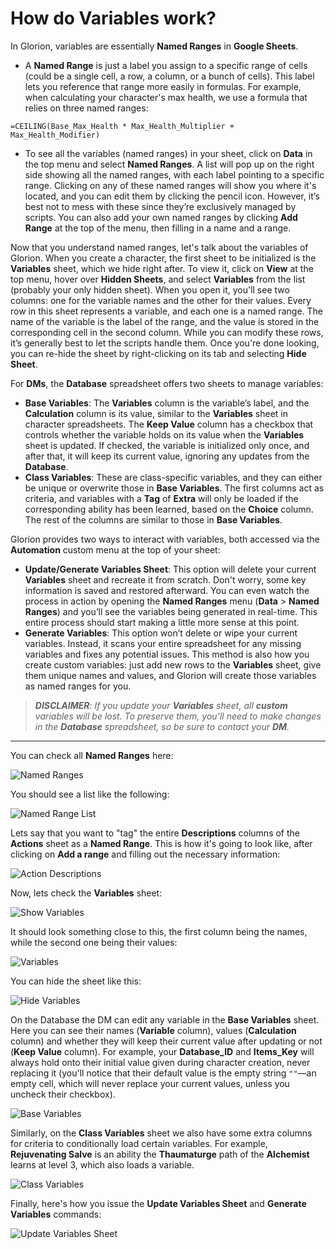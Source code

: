 # How do Variables work?

In Glorion, variables are essentially **Named Ranges** in **Google Sheets**.
- A **Named Range** is just a label you assign to a specific range of cells (could be a single cell, a row, a column, or a bunch of cells). This label lets you reference that range more easily in formulas. For example, when calculating your character's max health, we use a formula that relies on three named ranges:
```
=CEILING(Base_Max_Health * Max_Health_Multiplier + Max_Health_Modifier)
```
- To see all the variables (named ranges) in your sheet, click on **Data** in the top menu and select **Named Ranges**. A list will pop up on the right side showing all the named ranges, with each label pointing to a specific range. Clicking on any of these named ranges will show you where it's located, and you can edit them by clicking the pencil icon. However, it’s best not to mess with these since they’re exclusively managed by scripts. You can also add your own named ranges by clicking **Add Range** at the top of the menu, then filling in a name and a range.

Now that you understand named ranges, let's talk about the variables of Glorion. When you create a character, the first sheet to be initialized is the **Variables** sheet, which we hide right after. To view it, click on **View** at the top menu, hover over **Hidden Sheets**, and select **Variables** from the list (probably your only hidden sheet). When you open it, you'll see two columns: one for the variable names and the other for their values. Every row in this sheet represents a variable, and each one is a named range. The name of the variable is the label of the range, and the value is stored in the corresponding cell in the second column. While you can modify these rows, it’s generally best to let the scripts handle them. Once you're done looking, you can re-hide the sheet by right-clicking on its tab and selecting **Hide Sheet**.

For **DMs**, the **Database** spreadsheet offers two sheets to manage variables:
- **Base Variables**: The **Variables** column is the variable’s label, and the **Calculation** column is its value, similar to the **Variables** sheet in character spreadsheets. The **Keep Value** column has a checkbox that controls whether the variable holds on its value when the **Variables** sheet is updated. If checked, the variable is initialized only once, and after that, it will keep its current value, ignoring any updates from the **Database**.
- **Class Variables**: These are class-specific variables, and they can either be unique or overwrite those in **Base Variables**. The first columns act as criteria, and variables with a **Tag** of **Extra** will only be loaded if the corresponding ability has been learned, based on the **Choice** column. The rest of the columns are similar to those in **Base Variables**.

Glorion provides two ways to interact with variables, both accessed via the **Automation** custom menu at the top of your sheet:
- **Update/Generate Variables Sheet**: This option will delete your current **Variables** sheet and recreate it from scratch. Don't worry, some key information is saved and restored afterward. You can even watch the process in action by opening the **Named Ranges** menu (**Data** > **Named Ranges**) and you’ll see the variables being generated in real-time. This entire process should start making a little more sense at this point.
- **Generate Variables**: This option won’t delete or wipe your current variables. Instead, it scans your entire spreadsheet for any missing variables and fixes any potential issues. This method is also how you create custom variables: just add new rows to the **Variables** sheet, give them unique names and values, and Glorion will create those variables as named ranges for you.

> ***DISCLAIMER**: If you update your **Variables** sheet, all __custom__ variables will be lost. To preserve them, you’ll need to make changes in the **Database** spreadsheet, so be sure to contact your **DM**.*

---

You can check all **Named Ranges** here:

![Named Ranges](/Assets/Images/FAQ/7.How%20do%20Variables%20work/1.named-ranges.jpg)

You should see a list like the following:

![Named Range List](/Assets/Images/FAQ/7.How%20do%20Variables%20work/2.named-range-list.jpg)

Lets say that you want to "tag" the entire **Descriptions** columns of the **Actions** sheet as a **Named Range**. This is how it's going to look like, after clicking on **Add a range** and filling out the necessary information:

![Action Descriptions](/Assets/Images/FAQ/7.How%20do%20Variables%20work/3.action-descriptions.jpg)

Now, lets check the **Variables** sheet:

![Show Variables](/Assets/Images/FAQ/7.How%20do%20Variables%20work/4.show-variables.jpg)

It should look something close to this, the first column being the names, while the second one being their values:

![Variables](/Assets/Images/FAQ/7.How%20do%20Variables%20work/5.variables.jpg)

You can hide the sheet like this:

![Hide Variables](/Assets/Images/FAQ/7.How%20do%20Variables%20work/6.hide-variables.jpg)

On the Database the DM can edit any variable in the **Base Variables** sheet. Here you can see their names (**Variable** column), values (**Calculation** column) and whether they will keep their current value after updating or not (**Keep Value** column). For example, your **Database_ID** and **Items_Key** will always hold onto their initial value given during character creation, never replacing it (you'll notice that their default value is the empty string `""`—an empty cell, which will never replace your current values, unless you uncheck their checkbox).

![Base Variables](/Assets/Images/FAQ/7.How%20do%20Variables%20work/7.base-variables.jpg)

Similarly, on the **Class Variables** sheet we also have some extra columns for criteria to conditionally load certain variables. For example, **Rejuvenating Salve** is an ability the **Thaumaturge** path of the **Alchemist** learns at level 3, which also loads a variable.

![Class Variables](/Assets/Images/FAQ/7.How%20do%20Variables%20work/8.class-variables.jpg)

Finally, here's how you issue the **Update Variables Sheet** and **Generate Variables** commands:

![Update Variables Sheet](/Assets/Images/FAQ/7.How%20do%20Variables%20work/9.update-variables-sheet.jpg)
